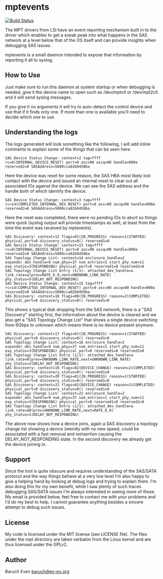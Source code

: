mptevents
=========

[![Build Status](https://travis-ci.org/baruch/mptevents.svg?branch=master)](https://travis-ci.org/baruch/mptevents)

The MPT drivers from LSI have an event reporting mechanism built in to the
driver which enables to get a sneak peak into what happens in the SAS network
at a level below that of the OS itself and can provide insights when debugging
SAS issues.

mptevents is a small daemon intended to expose that information by reporting it
all to syslog.

How to Use
----------

Just make sure to run this daemon at system startup or when debugging is
needed, give it the device name to open such as /dev/mptctl or /dev/mpt2ctl and
it will send syslog messages.

If you give it no arguments it will try to auto-detect the control device and
use that if it finds only one. If more than one is available you'll need to
decide which one to use.

Understanding the logs
----------------------

The logs generated will look something like the following, I will add inline comments to explain some of the things that can be seen here.

    SAS Device Status Change: context=2 tag=ffff rc=8(INTERNAL_DEVICE_RESET) port=0 asc=00 ascq=00 handle=000a reserved2=0 SASAddress=5000cca02b0458ba

Here the device was reset for some reason, the SAS HBA most likely lost contact with the device and issued an internal reset to clear out all associated IOs against the device. We can see the SAS address and the handle both of which identify the device.

    SAS Device Status Change: context=3 tag=ffff rc=14(COMPLETED_INTERNAL_DEV_RESET) port=0 asc=00 ascq=00 handle=000a reserved2=0 SASAddress=5000cca02b0458ba

Here the reset was completed, there were no pending IOs to abort so things were quick (syslog output will provide timestamps as well, at least from the time the event was received by mptevents).

    SAS Discovery: context=12 flags=01(IN_PROGRESS) reason=1(STARTED) physical_port=0 discovery_status=0() reserved1=0
    SAS Device Status Change: context=13 tag=ffff rc=8(INTERNAL_DEVICE_RESET) port=0 asc=00 ascq=00 handle=000a reserved2=0 SASAddress=5000cca02b0458ba
    SAS Topology Change List: context=14 enclosure_handle=2 expander_dev_handle=9 num_phys=37 num_entries=1 start_phy_num=11 exp_status=3(RESPONDING) physical_port=0 reserved1=0 reserved2=0
    SAS Topology Change List Entry (1/1): attached_dev_handle=a link_rate=a(prev=RATE_6_0,next=UNKNOWN_LINK_RATE) phy_status=5(DELAY_NOT_RESPONDING)
    SAS Device Status Change: context=15 tag=ffff rc=14(COMPLETED_INTERNAL_DEV_RESET) port=0 asc=00 ascq=00 handle=000a reserved2=0 SASAddress=5000cca02b0458ba
    SAS Discovery: context=16 flags=00(IN_PROGRESS) reason=2(COMPLETED) physical_port=0 discovery_status=0() reserved1=0

This shows a typical disk dropping from the SAS network, there is a "SAS Discovery" starting first, the information about the device is cleared and we also get a "SAS Topology Change List" that shows a single device switching from 6Gbps to unknown which means there is no device present anymore.

    SAS Discovery: context=17 flags=01(IN_PROGRESS) reason=1(STARTED) physical_port=0 discovery_status=0() reserved1=0
    SAS Topology Change List: context=18 enclosure_handle=2 expander_dev_handle=9 num_phys=37 num_entries=1 start_phy_num=11 exp_status=3(RESPONDING) physical_port=0 reserved1=0 reserved2=0
    SAS Topology Change List Entry (1/1): attached_dev_handle=a link_rate=0(prev=UNKNOWN_LINK_RATE,next=UNKNOWN_LINK_RATE) phy_status=2(DELAY_NOT_RESPONDING)
    SAS Discovery: context=19 flags=02(DEVICE_CHANGE) reason=2(COMPLETED) physical_port=0 discovery_status=0() reserved1=0
    SAS Discovery: context=20 flags=01(IN_PROGRESS) reason=1(STARTED) physical_port=0 discovery_status=0() reserved1=0
    SAS Discovery: context=21 flags=02(DEVICE_CHANGE) reason=2(COMPLETED) physical_port=0 discovery_status=0() reserved1=0
    SAS Topology Change List: context=22 enclosure_handle=2 expander_dev_handle=9 num_phys=37 num_entries=1 start_phy_num=11 exp_status=3(RESPONDING) physical_port=0 reserved1=0 reserved2=0
    SAS Topology Change List Entry (1/1): attached_dev_handle=a link_rate=a0(prev=UNKNOWN_LINK_RATE,next=RATE_6_0) phy_status=1(DELAY_NOT_RESPONDING)

The above now shows how a device joins, again a SAS discovery a topology change list showing a device (weirdly with no new speed, could be associated with a fast removal and reinsertion causing the DELAY\_NOT\_RESPONDING state. In the second discovery we already get the device joining in.

Support
-------

Since the tool is quite obscure and requires understanding of the SAS/SATA protocol and the way things behave at a very low level I'm also happy to give a helping hand by looking at debug logs and trying to explain them. I'm also doing this for my own benefit, while I saw plenty of such traces debugging SAS/SATA issues I'm always interested in seeing more of these. My email is provided below, feel free to contact me with your problems and I'd do my best to help. I cannot guarantee anything besides a sincere attempt to debug such issues.

License
-------

My code is licensed under the MIT license (see LICENSE file). The files under
the mpt directory are taken verbatim from the Linux kernel and are thus
licensed under the GPLv2.

Author
------

Baruch Even <baruch@ev-en.org>
